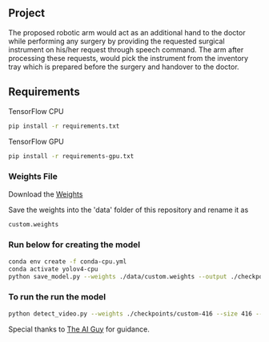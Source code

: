## Project
The proposed robotic arm would act as an additional hand to the doctor while
performing any surgery by providing the requested surgical instrument on his/her
request through speech command. The arm after processing these requests, would
pick the instrument from the inventory tray which is prepared before the surgery and
handover to the doctor.



## Requirements
 TensorFlow CPU
```bash
pip install -r requirements.txt
```
 TensorFlow GPU
```bash
pip install -r requirements-gpu.txt
```
### Weights File
Download the [Weights](https://drive.google.com/file/d/1-4_7BuN3fPMrSX5kJ2MKzM9KuwGwaDq8/view?usp=sharing)

Save the weights into the 'data' folder of this repository and rename it as
```bash
custom.weights
```


### Run below for creating the model
```bash
conda env create -f conda-cpu.yml
conda activate yolov4-cpu
python save_model.py --weights ./data/custom.weights --output ./checkpoints/custom-416 --input_s
```
### To run the run the model
```bash
python detect_video.py --weights ./checkpoints/custom-416 --size 416 --model yolov4 --video 0 --output ./detections/results.avi
```

Special thanks to [The AI Guy](https://github.com/theAIGuysCode) for guidance.
